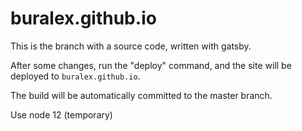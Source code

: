 # buralex.github.io

This is the branch with a source code, written with gatsby.

After some changes, run the "deploy" command, and the site will be deployed to `buralex.github.io`.

The build will be automatically committed to the master branch.

Use node 12 (temporary)
